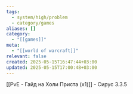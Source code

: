 ```yaml
---
tags:
  - system/high/problem
  - category/games
aliases: []
category:
  - "[[games]]"
meta:
  - "[[world of warcraft]]"
relevant: false
created: 2025-05-15T16:47:44+03:00
updated: 2025-05-15T17:00:48+03:00
---
```


[[PvE - Гайд на Холи Приста (x1)]] - Сирус 3.3.5
